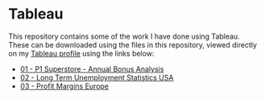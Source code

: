 # Tableau

This repository contains some of the work I have done using Tableau. These can be downloaded using the files in this repository, viewed directly on my [Tableau profile](https://public.tableau.com/profile/roland.rossel#!/) using the links below:
* [01 - P1 Superstore - Annual Bonus Analysis](https://public.tableau.com/views/P1Superstore-AnnualBonusAnalysis/Sheet1?:language=en-GB&:display_count=y&:origin=viz_share_link)
* [02 - Long Term Unemployment Statistics USA](https://public.tableau.com/views/02-LongTermUnemploymentStatisticsUSA/Sheet1?:language=en-GB&:display_count=y&publish=yes&:origin=viz_share_link)
* [03 - Profit Margins Europe](https://public.tableau.com/views/03-ProfitMarginsEurope/Dashboard1?:language=en-GB&:display_count=y&publish=yes&:origin=viz_share_link)
